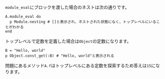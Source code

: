 `module_eval`にブロックを渡した場合のネストは次の通りです。

```
A.module_eval do
  p Module.nesting # []と表示され、ネストされた状態になく、トップレベルにいることがわかる
end
```

トップレベルで定数を定義した場合は`Object`の定数になります。

```
B = "Hello, world"
p Object.const_get(:B) # "Hello, world"と表示される
```

問題にあるメソッド`A.f`はトップレベルにある定数を探索するため答えは`15`になります。
